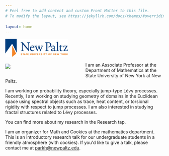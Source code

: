 ```yaml
---
# Feel free to add content and custom Front Matter to this file.
# To modify the layout, see https://jekyllrb.com/docs/themes/#overriding-theme-defaults

layout: home
---
```

[<img src="logo_NewPaltz.jpg" alt="SUNY New Paltz" width="200"/>](https://www.newpaltz.edu)

<img style="float: left; margin: 5px 35px 15px 0px;" src="parkh_Fall2016.jpg" width="220" />

I am an Associate Professor at the Department of Mathematics at the State University of New York at New Paltz. 

I am working on probability theory, especially jump-type Lévy processes. Recently, I am working on studying geometry of domains in the Euclidean space using spectral objects such as trace, heat content, or torsional rigidity with respect to jump processes. I am also interested in studying fractal structures related to Lévy processes.  

You can find more about my research in the Research tap.

I am an organizer for Math and Cookies at the mathematics department. This is an introductory research talk for our undergraduate students in a friendly atmosphere (with cookies). If you'd like to give a talk, please contact me at parkh@newpaltz.edu. 



<!-- # bundle exec jekyll serve --livereload -->
<!-- Find local address -->